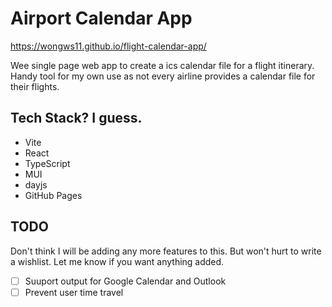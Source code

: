 # Airport Calendar App

https://wongws11.github.io/flight-calendar-app/

Wee single page web app to create a ics calendar file for a flight itinerary. Handy tool for my own use as not every airline provides a calendar file for their flights.

## Tech Stack? I guess. 

- Vite
- React
- TypeScript
- MUI
- dayjs
- GitHub Pages

## TODO

Don't think I will be adding any more features to this. But won't hurt to write a wishlist. Let me know if you want anything added. 

- [ ] Suuport output for Google Calendar and Outlook
- [ ] Prevent user time travel
